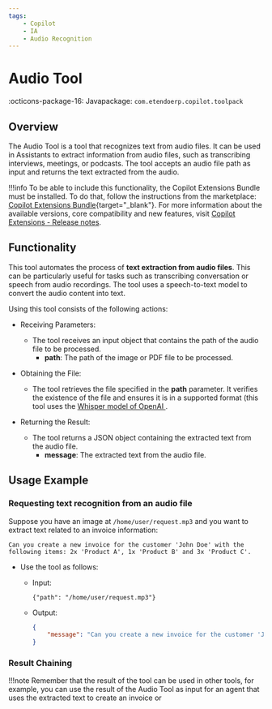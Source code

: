 ```yaml
---
tags:
    - Copilot
    - IA
    - Audio Recognition
---
```


# Audio Tool

:octicons-package-16: Javapackage: `com.etendoerp.copilot.toolpack`

## Overview

The Audio Tool is a tool that recognizes text from audio files. It can be used in Assistants to extract information from audio files, such as transcribing interviews, meetings, or podcasts. The tool accepts an audio file path as input and returns the text extracted from the audio.

!!!info
    To be able to include this functionality, the Copilot Extensions Bundle must be installed. To do that, follow the instructions from the marketplace: [Copilot Extensions Bundle](https://marketplace.etendo.cloud/?#/product-details?module=82C5DA1B57884611ABA8F025619D4C05){target="\_blank"}. For more information about the available versions, core compatibility and new features, visit [Copilot Extensions - Release notes](../../../whats-new/release-notes/etendo-copilot/bundles/release-notes.md).

## Functionality

This tool automates the process of **text extraction from audio files**. This can be particularly useful for tasks such as transcribing conversation or speech from audio recordings. The tool uses a speech-to-text model to convert the audio content into text.

Using this tool consists of the following actions:

- Receiving Parameters:

    - The tool receives an input object that contains the path of the audio file to be processed.
        - **path**: The path of the image or PDF file to be processed.
       
- Obtaining the File:

    - The tool retrieves the file specified in the **path** parameter. It verifies the existence of the file and ensures it is in a supported format (this tool uses the [Whisper model of OpenAI ](https://platform.openai.com/docs/guides/speech-to-text).


- Returning the Result:

    - The tool returns a JSON object containing the extracted text from the audio file.
        - **message**: The extracted text from the audio file.

## Usage Example

    
### Requesting text recognition from an audio file


Suppose you have an image at `/home/user/request.mp3` and you want to extract text related to an invoice information: 

```
Can you create a new invoice for the customer 'John Doe' with the following items: 2x 'Product A', 1x 'Product B' and 3x 'Product C'.
```



- Use the tool as follows:

    - Input:

        ```
        {"path": "/home/user/request.mp3"}

        ```

    - Output:

        ``` Json title="Output Json"
        {
            "message": "Can you create a new invoice for the customer 'John Doe' with the following items: 2x 'Product A', 1x 'Product B' and 3x 'Product C'."
        }
        ```

### Result Chaining

!!!note
    Remember that the result of the tool can be used in other tools, for example, you can use the result of the Audio Tool as input for an agent that uses the extracted text to create an invoice or 